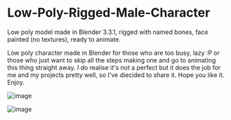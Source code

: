 # Low-Poly-Rigged-Male-Character
Low poly model made in Blender 3.3.1, rigged with named bones, face painted (no textures), ready to animate.

Low poly character made in Blender for those who are too busy, lazy :P or those who just want to skip all the steps making one and go to animating this thing straight away. I do realise it's not a perfect but it does the job for me and my projects pretty well, so I've diecided to share it.
Hope you like it. Enjoy.

![image](https://user-images.githubusercontent.com/10698370/205947373-611b61ad-d450-49ed-9146-c2348731e22e.png)

![image](https://user-images.githubusercontent.com/10698370/205947940-c5aad668-79cc-4617-8a15-e2a4bea8dcf4.png)

